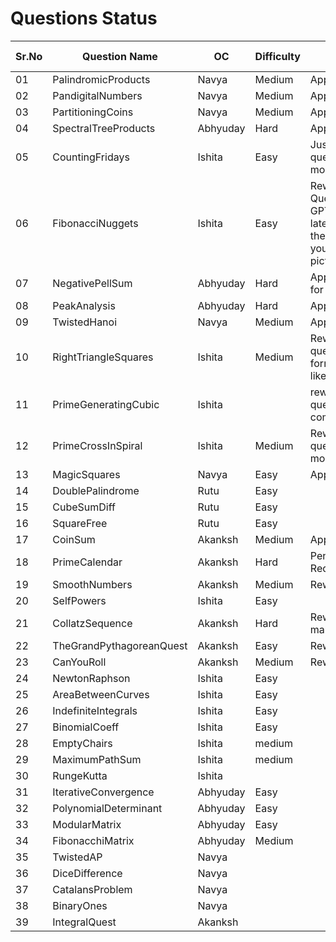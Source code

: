 # Questions Status

| Sr.No | Question Name            | OC       | Difficulty | Status                                                                                                                                                          | Question Inspiration |
| ----- | ------------------------ | -------- | ---------- | --------------------------------------------------------------------------------------------------------------------------------------------------------------- | -------------------- |
| 01    | PalindromicProducts      | Navya    | Medium     | Approved                                                                                                                                                        |                      |
| 02    | PandigitalNumbers        | Navya    | Medium     | Approved                                                                                                                                                        |                      |
| 03    | PartitioningCoins        | Navya    | Medium     | Approved                                                                                                                                                        |                      |
| 04    | SpectralTreeProducts     | Abhyuday | Hard       | Approved                                                                                                                                                        |                      |
| 05    | CountingFridays          | Ishita   | Easy       | Just reword question to be more readable                                                                                                                        |                      |
| 06    | FibonacciNuggets         | Ishita   | Easy       | Reword Question - Use GPT to get the latex format for the formulas you've used as pictures                                                                      |                      |
| 07    | NegativePellSum          | Abhyuday | Hard       | Approved - Kept for Backup                                                                                                                                      |                      |
| 08    | PeakAnalysis             | Abhyuday | Hard       | Approved                                                                                                                                                        |                      |
| 09    | TwistedHanoi             | Navya    | Medium     | Approved                                                                                                                                                        |                      |
| 10    | RightTriangleSquares     | Ishita   | Medium     | Reword the question in the format similar like [this.](https://github.com/Roonil03/ProjectEulerCodes/blob/main/Problem0137.%20FibonacciGoldenNuggets/README.md) |                      |
| 11    | PrimeGeneratingCubic     | Ishita   |            | rework the question completely...                                                                                                                               |                      |
| 12    | PrimeCrossInSpiral       | Ishita   | Medium     | Reword the question to be more readable                                                                                                                         |                      |
| 13    | MagicSquares             | Navya    | Easy       | Approved                                                                                                                                                        |                      |
| 14    | DoublePalindrome         | Rutu     | Easy       |                                                                                                                                                                 |                      |
| 15    | CubeSumDiff              | Rutu     | Easy       |                                                                                                                                                                 |                      |
| 16    | SquareFree               | Rutu     | Easy       |                                                                                                                                                                 |                      |
| 17    | CoinSum                  | Akanksh  | Medium     | Approved                                                                                                                                                        |                      |
| 18    | PrimeCalendar            | Akanksh  | Hard       | Pending;Solution Required                                                                                                                                       |                      |
| 19    | SmoothNumbers            | Akanksh  | Medium     | Rework Needed                                                                                                                                                   |                      |
| 20    | SelfPowers               | Ishita   | Easy       |                                                                                                                                                                 |                      |
| 21    | CollatzSequence          | Akanksh  | Hard       | Reword and make it hard                                                                                                                                         |                      |
| 22    | TheGrandPythagoreanQuest | Akanksh  | Easy       | Reword                                                                                                                                                          |                      |
| 23    | CanYouRoll               | Akanksh  | Medium     | Reword                                                                                                                                                          |                      |
| 24    | NewtonRaphson            | Ishita   | Easy       |                                                                                                                                                                 |                      |
| 25    | AreaBetweenCurves        | Ishita   | Easy       |                                                                                                                                                                 |                      |
| 26    | IndefiniteIntegrals      | Ishita   | Easy       |                                                                                                                                                                 |                      |
| 27    | BinomialCoeff            | Ishita   | Easy       |                                                                                                                                                                 |                      |
| 28    | EmptyChairs              | Ishita   | medium     |                                                                                                                                                                 |                      |
| 29    | MaximumPathSum           | Ishita   | medium     |                                                                                                                                                                 |                      |
| 30    | RungeKutta               | Ishita   |            |                                                                                                                                                                 |                      |
| 31    | IterativeConvergence     | Abhyuday | Easy       |                                                                                                                                                                 |                      |
| 32    | PolynomialDeterminant    | Abhyuday | Easy       |                                                                                                                                                                 |                      |
| 33    | ModularMatrix            | Abhyuday | Easy       |                                                                                                                                                                 |                      |
| 34    | FibonacchiMatrix         | Abhyuday | Medium     |                                                                                                                                                                 |                      |
| 35    | TwistedAP                | Navya    |            |                                                                                                                                                                 |                      |
| 36    | DiceDifference                | Navya    |            |                                                                                                                                                                 |                      |
| 37    | CatalansProblem                | Navya    |            |                                                                                                                                                                 |                      |
| 38    | BinaryOnes                | Navya    |            |                                                                                                                                                                 |                      |
| 39    | IntegralQuest                | Akanksh    |            |                                                                                                                                                                 |                      |